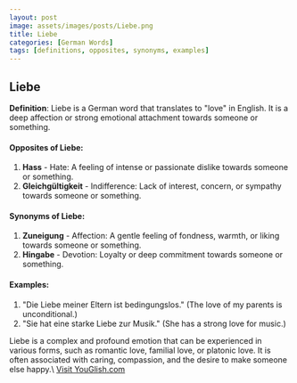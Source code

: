 ```yaml
---
layout: post
image: assets/images/posts/Liebe.png
title: Liebe
categories: [German Words]
tags: [definitions, opposites, synonyms, examples]
---
```


## Liebe

**Definition**: Liebe is a German word that translates to "love" in English. It is a deep affection or strong emotional attachment towards someone or something.

#### Opposites of Liebe:

1. **Hass** - Hate: A feeling of intense or passionate dislike towards someone or something.
2. **Gleichgültigkeit** - Indifference: Lack of interest, concern, or sympathy towards someone or something.

#### Synonyms of Liebe:

1. **Zuneigung** - Affection: A gentle feeling of fondness, warmth, or liking towards someone or something.
2. **Hingabe** - Devotion: Loyalty or deep commitment towards someone or something.

#### Examples:

1. "Die Liebe meiner Eltern ist bedingungslos." (The love of my parents is unconditional.)
2. "Sie hat eine starke Liebe zur Musik." (She has a strong love for music.)

Liebe is a complex and profound emotion that can be experienced in various forms, such as romantic love, familial love, or platonic love. It is often associated with caring, compassion, and the desire to make someone else happy.\ <a id="yg-widget-0" class="youglish-widget" data-query="Liebe" data-lang="german" data-components="8412" data-auto-start="0" data-bkg-color="theme_light" data-title="How%20to%20pronounce%20Liebe%20in%20German"  rel="nofollow" href="https://youglish.com">Visit YouGlish.com</a><script async src="https://youglish.com/public/emb/widget.js" charset="utf-8"></script>